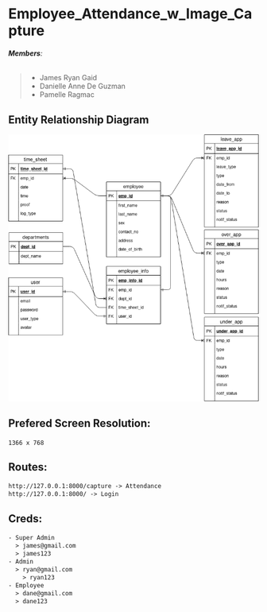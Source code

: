 # Employee_Attendance_w_Image_Capture

###### **Members**:
> - James Ryan Gaid
> - Danielle Anne De Guzman
> - Pamelle Ragmac

## **Entity Relationship Diagram**
![alt text](erd.png)

## Prefered Screen Resolution:
```
1366 x 768
```

## Routes:
```
http://127.0.0.1:8000/capture -> Attendance
http://127.0.0.1:8000/ -> Login
```

## Creds:
```
- Super Admin
  > james@gmail.com
  > james123
- Admin
  > ryan@gmail.com
	> ryan123
- Employee
  > dane@gmail.com
  > dane123
```

